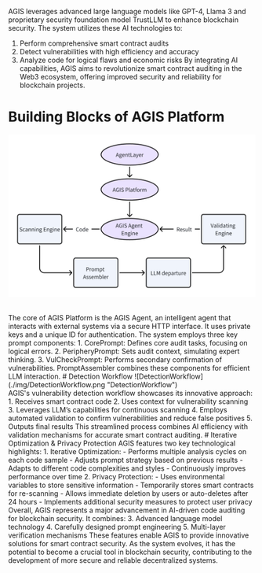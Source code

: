 AGIS leverages advanced large language models like GPT-4,  Llama 3 and proprietary security foundation model TrustLLM to enhance blockchain security. The system utilizes these AI technologies to:
1. Perform comprehensive smart contract audits
2. Detect vulnerabilities with high efficiency and accuracy
3. Analyze code for logical flaws and economic risks
By integrating AI capabilities, AGIS aims to revolutionize smart contract auditing in the Web3 ecosystem, offering improved security and reliability for blockchain projects.
# Building Blocks of AGIS Platform
![BuildingBlocksofAGISPlatform.png](./img/BuildingBlocksofAGISPlatform.png "BuildingBlocksofAGISPlatform")

<br>
The core of AGIS Platform is the AGIS Agent, an intelligent agent that interacts with external systems via a secure HTTP interface. It uses private keys and a unique ID for authentication. The system employs three key prompt components:
1. CorePrompt: Defines core audit tasks, focusing on logical errors.
2. PeripheryPrompt: Sets audit context, simulating expert thinking.
3. VulCheckPrompt: Performs secondary confirmation of vulnerabilities.
PromptAssembler combines these components for efficient LLM interaction.
# Detection Workflow
![DetectionWorkflow](./img/DetectionWorkflow.png "DetectionWorkflow")

<br>
AGIS's vulnerability detection workflow showcases its innovative approach:
1. Receives smart contract code
2. Uses context for vulnerability scanning
3. Leverages LLM’s capabilities for continuous scanning
4. Employs automated validation to confirm vulnerabilities and reduce false positives
5. Outputs final results
This streamlined process combines AI efficiency with validation mechanisms for accurate smart contract auditing.
# Iterative Optimization & Privacy Protection
AGIS features two key technological highlights:
1. Iterative Optimization:
  - Performs multiple analysis cycles on each code sample
  - Adjusts prompt strategy based on previous results
  - Adapts to different code complexities and styles
  - Continuously improves performance over time
2. Privacy Protection:
  - Uses environmental variables to store sensitive information
  - Temporarily stores smart contracts for re-scanning
  - Allows immediate deletion by users or auto-deletes after 24 hours
  - Implements additional security measures to protect user privacy
Overall, AGIS represents a major advancement in AI-driven code auditing for blockchain security. It combines:
3. Advanced language model technology
4. Carefully designed prompt engineering
5. Multi-layer verification mechanisms
These features enable AGIS to provide innovative solutions for smart contract security. As the system evolves, it has the potential to become a crucial tool in blockchain security, contributing to the development of more secure and reliable decentralized systems.
